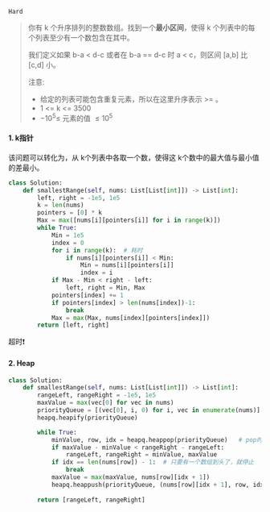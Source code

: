 `Hard`

> 你有 k 个升序排列的整数数组。找到一个**最小区间**，使得 k 个列表中的每个列表至少有一个数包含在其中。
>
> 我们定义如果 b-a < d-c 或者在 b-a == d-c 时 a < c，则区间 [a,b] 比 [c,d] 小。
>
> 注意:
>
> - 给定的列表可能包含重复元素，所以在这里升序表示 >= 。
> - 1 <= k <= 3500
> - $-10^5\leq$ 元素的值 $\leq 10^5$

#### 1. k指针

该问题可以转化为，从 k个列表中各取一个数，使得这 k个数中的最大值与最小值的差最小。

```python
class Solution:
    def smallestRange(self, nums: List[List[int]]) -> List[int]:
        left, right = -1e5, 1e5
        k = len(nums)
        pointers = [0] * k
        Max = max([nums[i][pointers[i]] for i in range(k)])
        while True:
            Min = 1e5
            index = 0
            for i in range(k):  # 耗时
                if nums[i][pointers[i]] < Min:  
                    Min = nums[i][pointers[i]]
                    index = i
            if Max - Min < right - left:
                left, right = Min, Max
            pointers[index] += 1
            if pointers[index] > len(nums[index])-1:
                break
            Max = max(Max, nums[index][pointers[index]])
        return [left, right]
```

超时:heavy_exclamation_mark:

#### 2. Heap

```python
class Solution:
    def smallestRange(self, nums: List[List[int]]) -> List[int]:
        rangeLeft, rangeRight = -1e5, 1e5
        maxValue = max(vec[0] for vec in nums)
        priorityQueue = [(vec[0], i, 0) for i, vec in enumerate(nums)]
        heapq.heapify(priorityQueue)

        while True:
            minValue, row, idx = heapq.heappop(priorityQueue)   # pop时间复杂度log(n)
            if maxValue - minValue < rangeRight - rangeLeft:
                rangeLeft, rangeRight = minValue, maxValue
            if idx == len(nums[row]) - 1:  # 只要有一个数组到头了，就停止
                break
            maxValue = max(maxValue, nums[row][idx + 1])  
            heapq.heappush(priorityQueue, (nums[row][idx + 1], row, idx + 1))  # 加入该数组的下一个值push时间复杂度log(n)
        
        return [rangeLeft, rangeRight]
```

